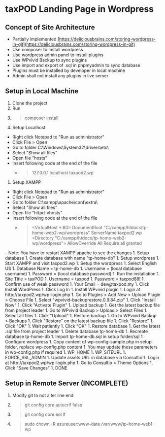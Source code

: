 # taxPOD Landing Page in Wordpress
## Concept of Site Architecture
- Partially implemented [https://deliciousbrains.com/storing-wordpress-in-git](https://deliciousbrains.com/storing-wordpress-in-git)
- Use composer to install wordpress
- Use wordpress admin panel to install plugins
- Use WPvivid Backup to sync plugins
- Use import and export of .sql in phpmyadmin to sync database
- Plugins must be installed by developer in local machine
- Admin shall not install any plugins in live server

## Setup in Local Machine
1. Clone the project
1. Run
  1. > composer install
1. Setup Localhost
  - Right click Notepad to "Run as administrator"
  - Click File > Open
  - Go to folder C:\Windows\System32\drivers\etc\
  - Select "Show all files"
  - Open file "hosts"
  - Insert following code at the end of the file
    - > 127.0.0.1 localhost taxpod2.wp 
1. Setup XAMPP
  - Right click Notepad to "Run as administrator"
  - Click File > Open
  - Go to folder C:\xampp\apache\conf\extra\
  - Select "Show all files"
  - Open file "httpd-vhosts"
  - Insert following code at the end of the file
    - > <VirtualHost *:80>
    DocumentRoot "C:/xampp/htdocs/tp-home-web2-wp/wordpress"
    ServerName taxpod2.wp
        <Directory "C:/xampp/htdocs/tp-home-web2-wp/wordpress">
            AllowOverride All
            Require all granted
        </Directory>
</VirtualHost> 
  - Note: You have to restart XAMPP apache to see the changes
1. Setup database
  1. Create database with name "tp-home-db"
1. Setup wordpress
  1. Start XAMPP and visit taxpod2.wp
  1. Setup the wordpress
    1. Select English US
    1. Database Name = tp-home-db
    1. Username = (local database username)
    1. Password = (local database password)
  1. Run the installation
    1. Site Title = taxPOD
    1. Username = taxpod
    1. Password = taxpod88!
    1. Confirm use of weak password
    1. Your Email = dev@taxpod.my
    1. Click Install WordPress
    1. Click Log In
1. Install WPvivid plugin
  1. Login at http://taxpod2.wp/wp-login.php
  1. Go to Plugins > Add New > Upload Plugin > Choose File
  1. Select "wpvivid-backuprestore.0.9.84.zip"
  1. Click "Install Now"
  1. Click "Activate Plugin"
1. Upload backup
  1. Get the latest backup file from project leader
  1. Go to WPvivid Backup > Upload > Select Files
  1. Select all files
  1. Click "Upload"
1. Restore backup
  1. Go to WPvivid Backup > Backups
  1. Click "Restore" on the latest backup file
  1. Click "Restore"
  1. Click "OK"
  1. Wait patiently
  1. Click "OK"
1. Restore database
  1. Get the latest .sql file from project leader
  1. Delete database tp-home-db
  1. Recreate database tp-home-db
  1. Import tp-home-db.sql in setup folder/sql
1. Configure wordpress
  1. Copy content of wp-config-sample.php in setup folder, replace wp-config.php content 
  1. You may update these parameters in wp-config.php if required
    1. WP_HOME
    1. WP_SITEURL
    1. FORCE_SSL_ADMIN
1. Update assets URL in database via Consultio
  1. Login at http://taxpod2.wp/wp-login.php
  1. Go to Consultio > Theme Options
  1. Click "Save Changes"
1. DONE

## Setup in Remote Server (INCOMPLETE)
1. Modify git to not alter line end
  1. > git config core.autocrlf false
  1. > git config core.eol lf
1. > sudo chown -R azureuser:www-data /var/www/tp-home-web1-wp